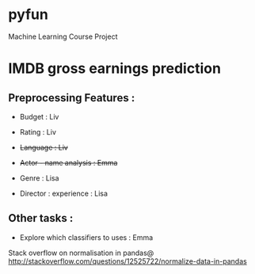 # pyfun
Machine Learning Course Project

# IMDB gross earnings prediction


## Preprocessing Features :

- Budget : Liv
- Rating : Liv
- ~~Language : Liv~~

- ~~Actor - name analysis : Emma~~

- Genre : Lisa
- Director : experience : Lisa


## Other tasks : 
- Explore which classifiers to uses : Emma

Stack overflow on normalisation in pandas@
http://stackoverflow.com/questions/12525722/normalize-data-in-pandas

